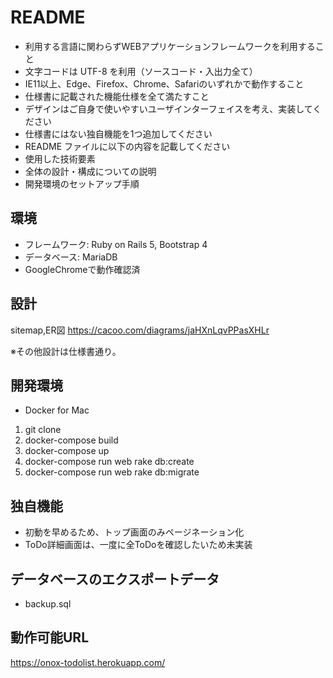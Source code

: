 # README

- 利用する言語に関わらずWEBアプリケーションフレームワークを利用すること
- 文字コードは UTF-8 を利用（ソースコード・入出力全て）
- IE11以上、Edge、Firefox、Chrome、Safariのいずれかで動作すること
- 仕様書に記載された機能仕様を全て満たすこと
- デザインはご自身で使いやすいユーザインターフェイスを考え、実装してください
- 仕様書にはない独自機能を1つ追加してください
- README ファイルに以下の内容を記載してください
- 使用した技術要素
- 全体の設計・構成についての説明
- 開発環境のセットアップ手順

## 環境
- フレームワーク: Ruby on Rails 5, Bootstrap 4  
- データベース: MariaDB  
- GoogleChromeで動作確認済    

## 設計
sitemap,ER図
https://cacoo.com/diagrams/jaHXnLqvPPasXHLr

※その他設計は仕様書通り。

## 開発環境
- Docker for Mac

1. git clone
2. docker-compose build
3. docker-compose up
4. docker-compose run web rake db:create
5. docker-compose run web rake db:migrate

## 独自機能
- 初動を早めるため、トップ画面のみページネーション化  
- ToDo詳細画面は、一度に全ToDoを確認したいため未実装

## データベースのエクスポートデータ
- backup.sql

## 動作可能URL
https://onox-todolist.herokuapp.com/

